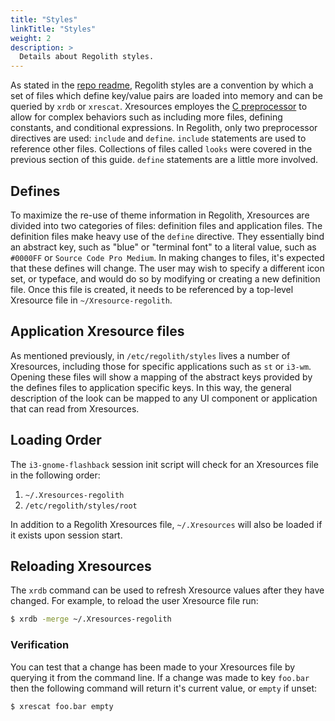 ```yaml
---
title: "Styles"
linkTitle: "Styles"
weight: 2
description: >
  Details about Regolith styles.
---
```


As stated in the [repo readme](https://github.com/regolith-linux/regolith-styles), Regolith styles are a convention by which a set of files which define key/value pairs are loaded into memory and can be queried by `xrdb` or `xrescat`.  Xresources employes the [C preprocessor](https://en.wikipedia.org/wiki/C_preprocessor) to allow for complex behaviors such as including more files, defining constants, and conditional expressions.  In Regolith, only two preprocessor directives are used: `include` and `define`.  `include` statements are used to reference other files.  Collections of files called `looks` were covered in the previous section of this guide.  `define` statements are a little more involved.

## Defines

To maximize the re-use of theme information in Regolith, Xresources are divided into two categories of files: definition files and application files.  The definition files make heavy use of the `define` directive.  They essentially bind an abstract key, such as "blue" or "terminal font" to a literal value, such as `#0000FF` or `Source Code Pro Medium`.  In making changes to files, it's expected that these defines will change.  The user may wish to specify a different icon set, or typeface, and would do so by modifying or creating a new definition file.  Once this file is created, it needs to be referenced by a top-level Xresource file in `~/Xresource-regolith`. 

## Application Xresource files

As mentioned previously, in `/etc/regolith/styles` lives a number of Xresources, including those for specific applications such as `st` or `i3-wm`.  Opening these files will show a mapping of the abstract keys provided by the defines files to application specific keys.  In this way, the general description of the look can be mapped to any UI component or application that can read from Xresources.

## Loading Order

The `i3-gnome-flashback` session init script will check for an Xresources file in the following order:
1. `~/.Xresources-regolith`
2. `/etc/regolith/styles/root`

In addition to a Regolith Xresources file, `~/.Xresources` will also be loaded if it exists upon session start.

## Reloading Xresources

The `xrdb` command can be used to refresh Xresource values after they have changed.  For example, to reload the user Xresource file run:
```bash
$ xrdb -merge ~/.Xresources-regolith
```

### Verification

You can test that a change has been made to your Xresources file by querying it from the command line.  If a change was made to key `foo.bar` then the following command will return it's current value, or `empty` if unset:
```bash
$ xrescat foo.bar empty
```

